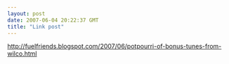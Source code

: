 ```yaml
---
layout: post
date: 2007-06-04 20:22:37 GMT
title: "Link post"
---
```

<http://fuelfriends.blogspot.com/2007/06/potpourri-of-bonus-tunes-from-wilco.html>

